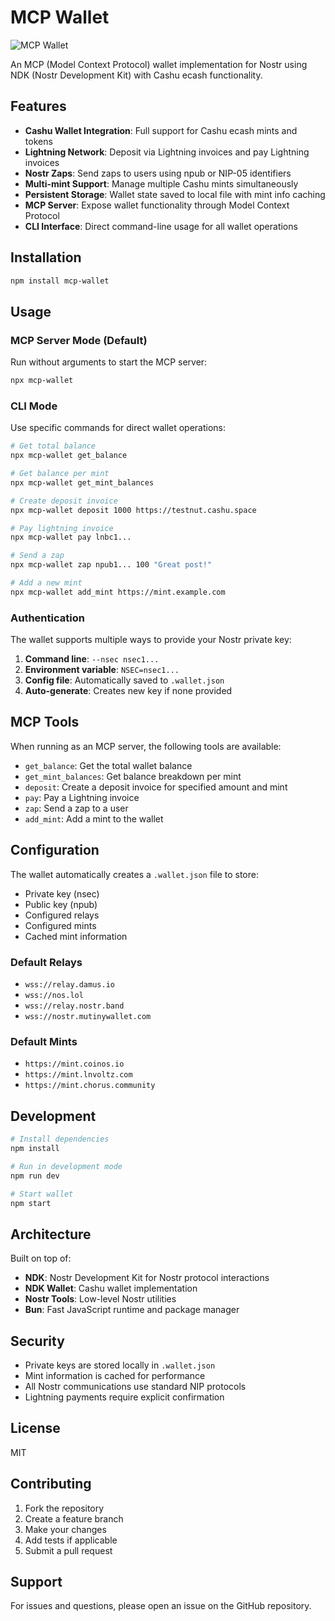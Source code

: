 # MCP Wallet

![MCP Wallet](https://ei.marketwatch.com/Multimedia/2018/02/13/Photos/ZG/MW-GD647_skynet_20180213113524_ZG.jpg?uuid=e41f2218-10db-11e8-b127-9c8e992d421e)

An MCP (Model Context Protocol) wallet implementation for Nostr using NDK (Nostr Development Kit) with Cashu ecash functionality.

## Features

- **Cashu Wallet Integration**: Full support for Cashu ecash mints and tokens
- **Lightning Network**: Deposit via Lightning invoices and pay Lightning invoices
- **Nostr Zaps**: Send zaps to users using npub or NIP-05 identifiers
- **Multi-mint Support**: Manage multiple Cashu mints simultaneously
- **Persistent Storage**: Wallet state saved to local file with mint info caching
- **MCP Server**: Expose wallet functionality through Model Context Protocol
- **CLI Interface**: Direct command-line usage for all wallet operations

## Installation

```bash
npm install mcp-wallet
```

## Usage

### MCP Server Mode (Default)

Run without arguments to start the MCP server:

```bash
npx mcp-wallet
```

### CLI Mode

Use specific commands for direct wallet operations:

```bash
# Get total balance
npx mcp-wallet get_balance

# Get balance per mint
npx mcp-wallet get_mint_balances

# Create deposit invoice
npx mcp-wallet deposit 1000 https://testnut.cashu.space

# Pay lightning invoice
npx mcp-wallet pay lnbc1...

# Send a zap
npx mcp-wallet zap npub1... 100 "Great post!"

# Add a new mint
npx mcp-wallet add_mint https://mint.example.com
```

### Authentication

The wallet supports multiple ways to provide your Nostr private key:

1. **Command line**: `--nsec nsec1...`
2. **Environment variable**: `NSEC=nsec1...`
3. **Config file**: Automatically saved to `.wallet.json`
4. **Auto-generate**: Creates new key if none provided

## MCP Tools

When running as an MCP server, the following tools are available:

- `get_balance`: Get the total wallet balance
- `get_mint_balances`: Get balance breakdown per mint
- `deposit`: Create a deposit invoice for specified amount and mint
- `pay`: Pay a Lightning invoice
- `zap`: Send a zap to a user
- `add_mint`: Add a mint to the wallet

## Configuration

The wallet automatically creates a `.wallet.json` file to store:

- Private key (nsec)
- Public key (npub)
- Configured relays
- Configured mints
- Cached mint information

### Default Relays

- `wss://relay.damus.io`
- `wss://nos.lol`
- `wss://relay.nostr.band`
- `wss://nostr.mutinywallet.com`

### Default Mints

- `https://mint.coinos.io`
- `https://mint.lnvoltz.com`
- `https://mint.chorus.community`

## Development

```bash
# Install dependencies
npm install

# Run in development mode
npm run dev

# Start wallet
npm start
```

## Architecture

Built on top of:

- **NDK**: Nostr Development Kit for Nostr protocol interactions
- **NDK Wallet**: Cashu wallet implementation
- **Nostr Tools**: Low-level Nostr utilities
- **Bun**: Fast JavaScript runtime and package manager

## Security

- Private keys are stored locally in `.wallet.json`
- Mint information is cached for performance
- All Nostr communications use standard NIP protocols
- Lightning payments require explicit confirmation

## License

MIT

## Contributing

1. Fork the repository
2. Create a feature branch
3. Make your changes
4. Add tests if applicable
5. Submit a pull request

## Support

For issues and questions, please open an issue on the GitHub repository.
